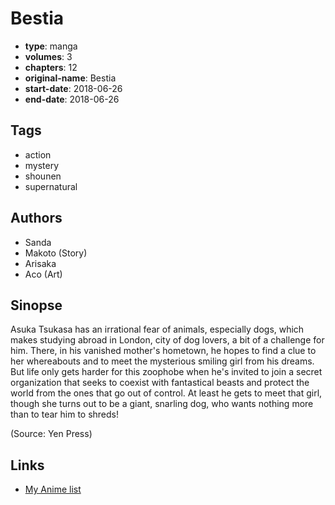 # Bestia

-   **type**: manga
-   **volumes**: 3
-   **chapters**: 12
-   **original-name**: Bestia
-   **start-date**: 2018-06-26
-   **end-date**: 2018-06-26

## Tags

-   action
-   mystery
-   shounen
-   supernatural

## Authors

-   Sanda
-   Makoto (Story)
-   Arisaka
-   Aco (Art)

## Sinopse

Asuka Tsukasa has an irrational fear of animals, especially dogs, which makes studying abroad in London, city of dog lovers, a bit of a challenge for him. There, in his vanished mother's hometown, he hopes to find a clue to her whereabouts and to meet the mysterious smiling girl from his dreams. But life only gets harder for this zoophobe when he's invited to join a secret organization that seeks to coexist with fantastical beasts and protect the world from the ones that go out of control. At least he gets to meet that girl, though she turns out to be a giant, snarling dog, who wants nothing more than to tear him to shreds!

(Source: Yen Press)

## Links

-   [My Anime list](https://myanimelist.net/manga/128275/Bestia)

